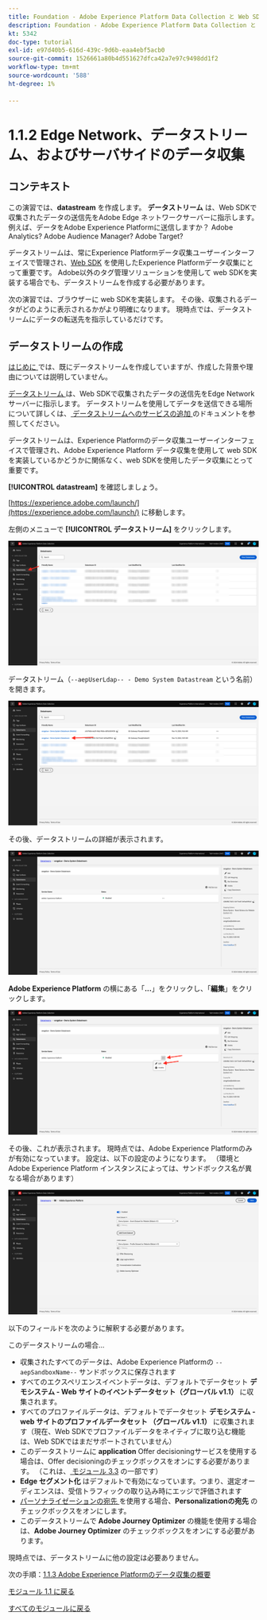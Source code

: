 ```yaml
---
title: Foundation - Adobe Experience Platform Data Collection と Web SDK Extension のセットアップ（Edge Network、データストリーム、サーバーサイドのデータ収集）
description: Foundation - Adobe Experience Platform Data Collection と Web SDK Extension のセットアップ（Edge Network、データストリーム、サーバーサイドのデータ収集）
kt: 5342
doc-type: tutorial
exl-id: e97d40b5-616d-439c-9d6b-eaa4ebf5acb0
source-git-commit: 1526661a80b4d551627dfca42a7e97c9498dd1f2
workflow-type: tm+mt
source-wordcount: '588'
ht-degree: 1%

---
```


# 1.1.2 Edge Network、データストリーム、およびサーバサイドのデータ収集

## コンテキスト

この演習では、**datastream** を作成します。 **データストリーム** は、Web SDKで収集されたデータの送信先をAdobe Edge ネットワークサーバーに指示します。 例えば、データをAdobe Experience Platformに送信しますか？ Adobe Analytics? Adobe Audience Manager? Adobe Target?

データストリームは、常にExperience Platformデータ収集ユーザーインターフェイスで管理され、[Web SDK](https://experienceleague.adobe.com/ja/docs/experience-platform/web-sdk/home) を使用したExperience Platformデータ収集にとって重要です。 Adobe以外のタグ管理ソリューションを使用して web SDKを実装する場合でも、データストリームを作成する必要があります。

次の演習では、ブラウザーに web SDKを実装します。 その後、収集されるデータがどのように表示されるかがより明確になります。 現時点では、データストリームにデータの転送先を指示しているだけです。

## データストリームの作成

[ はじめに ](./../../../modules/gettingstarted/gettingstarted/ex2.md) では、既にデータストリームを作成していますが、作成した背景や理由については説明していません。

[ データストリーム ](https://experienceleague.adobe.com/ja/docs/experience-platform/datastreams/overview) は、Web SDKで収集されたデータの送信先をEdge Networkサーバーに指示します。 データストリームを使用してデータを送信できる場所について詳しくは、[ データストリームへのサービスの追加 ](https://experienceleague.adobe.com/ja/docs/experience-platform/datastreams/configure#add-services) のドキュメントを参照してください。

データストリームは、Experience Platformのデータ収集ユーザーインターフェイスで管理され、Adobe Experience Platform データ収集を使用して web SDKを実装しているかどうかに関係なく、web SDKを使用したデータ収集にとって重要です。

**[!UICONTROL datastream]** を確認しましょう。

[https://experience.adobe.com/launch/](https://experience.adobe.com/launch/) に移動します。

左側のメニューで **[!UICONTROL データストリーム]** をクリックします。

![ 左側のナビゲーションでデータストリームアイコンをクリック ](./images/edgeconfig1.png)

データストリーム（`--aepUserLdap-- - Demo System Datastream` という名前）を開きます。

![ データストリームに名前を付けて保存する ](./images/edgeconfig2.png)

その後、データストリームの詳細が表示されます。

![ データストリームに名前を付けて保存する ](./images/edgecfg1.png)

**Adobe Experience Platform** の横にある「**...**」をクリックし、「**編集**」をクリックします。

![ データストリームに名前を付けて保存する ](./images/edgecfg1a.png)

その後、これが表示されます。 現時点では、Adobe Experience Platformのみが有効になっています。 設定は、以下の設定のようになります。 （環境とAdobe Experience Platform インスタンスによっては、サンドボックス名が異なる場合があります）

![ データストリームに名前を付けて保存する ](./images/edgecfg2.png)

以下のフィールドを次のように解釈する必要があります。

このデータストリームの場合…

- 収集されたすべてのデータは、Adobe Experience Platformの `--aepSandboxName--` サンドボックスに保存されます
- すべてのエクスペリエンスイベントデータは、デフォルトでデータセット **デモシステム - Web サイトのイベントデータセット（グローバル v1.1）** に収集されます。
- すべてのプロファイルデータは、デフォルトでデータセット **デモシステム - web サイトのプロファイルデータセット （グローバル v1.1）** に収集されます（現在、Web SDKでプロファイルデータをネイティブに取り込む機能は、Web SDKではまだサポートされていません）
- このデータストリームに **application** Offer decisioningサービスを使用する場合は、Offer decisioningのチェックボックスをオンにする必要があります。 （これは、[ モジュール 3.3](./../../../modules/ajo-b2c/module3.3/offer-decisioning.md) の一部です）
- **Edge セグメント化** はデフォルトで有効になっています。つまり、選定オーディエンスは、受信トラフィックの取り込み時にエッジで評価されます
- [ パーソナライゼーションの宛先 ](https://experienceleague.adobe.com/ja/docs/experience-platform/destinations/catalog/personalization/overview) を使用する場合、**Personalizationの宛先** のチェックボックスをオンにします。
- このデータストリームで **Adobe Journey Optimizer** の機能を使用する場合は、**Adobe Journey Optimizer** のチェックボックスをオンにする必要があります。


現時点では、データストリームに他の設定は必要ありません。

次の手順：[1.1.3 Adobe Experience Platformのデータ収集の概要 ](./ex3.md)

[モジュール 1.1 に戻る](./data-ingestion-launch-web-sdk.md)

[すべてのモジュールに戻る](./../../../overview.md)
